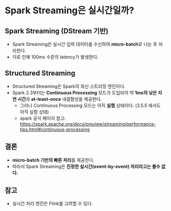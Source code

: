 # Spark Streaming은 실시간일까?

## Spark Streaming (DStream 기반)
- Spark Streaming은 실시간 입력 데이터를 수신하여 **micro-batch**로 나눈 후 처리한다.
- 이로 인해 100ms 수준의 latency가 발생한다.

## Structured Streaming
- Structured Streaming은 Spark의 최신 스트리밍 엔진이다.
- Spark 2.3부터는 **Continuous Processing** 모드가 도입되어 약 **1ms의 낮은 지연 시간**과 **at-least-once** 내결함성을 제공한다.
  - 그러나 Continuous Processing 모드는 아직 **실험** 상태이다. (3.5.5 에서도 아직 실험 상태)
  - spark 공식 페이지 참고: https://spark.apache.org/docs/preview/streaming/performance-tips.html#continuous-processing

## 결론
- **micro-batch 기반의 빠른 처리**를 제공한다.
- 따라서 Spark Streaming은 **진정한 실시간(event-by-event) 처리라고는 볼수 없다.**

## 참고
- 실시간 처리 엔진은 Flink를 고려할 수 있다.


